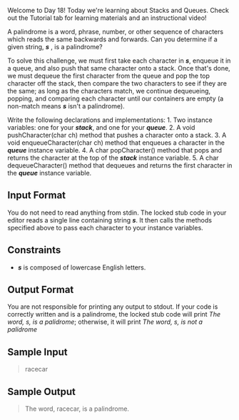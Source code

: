 Welcome to Day 18! Today we're learning about Stacks and Queues. Check out the Tutorial tab for learning materials and an instructional video!

A palindrome is a word, phrase, number, or other sequence of characters which reads the same backwards and forwards. Can you determine if a given string, ***s*** , is a palindrome?

To solve this challenge, we must first take each character in ***s***, enqueue it in a queue, and also push that same character onto a stack. Once that's done, we must dequeue the first character from the queue and pop the top character off the stack, then compare the two characters to see if they are the same; as long as the characters match, we continue dequeueing, popping, and comparing each character until our containers are empty (a non-match means ***s*** isn't a palindrome).

Write the following declarations and implementations:
    1. Two instance variables: one for your ***stack***, and one for your ***queue***.
    2. A void pushCharacter(char ch) method that pushes a character onto a stack.
    3. A void enqueueCharacter(char ch) method that enqueues a character in the ***queue*** instance variable.
    4. A char popCharacter() method that pops and returns the character at the top of the ***stack*** instance variable.
    5. A char dequeueCharacter() method that dequeues and returns the first character in the ***queue*** instance variable.

## Input Format

You do not need to read anything from stdin. The locked stub code in your editor reads a single line containing string ***s***. It then calls the methods specified above to pass each character to your instance variables.

## Constraints

- ***s*** is composed of lowercase English letters.
## Output Format

You are not responsible for printing any output to stdout.
If your code is correctly written and  is a palindrome, the locked stub code will print *The word, s, is a palidrome*; otherwise, it will print *The word, s, is not a palidrome*

## Sample Input

> racecar

## Sample Output

> The word, racecar, is a palindrome.
